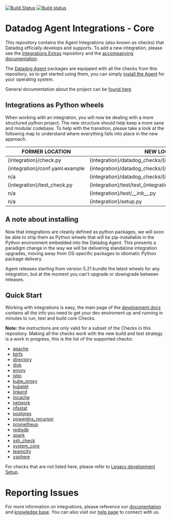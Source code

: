 [![Build Status](https://travis-ci.org/DataDog/integrations-core.svg?branch=master)](https://travis-ci.org/DataDog/integrations-core)
[![Build status](https://ci.appveyor.com/api/projects/status/8w4s2bilp48n43gw?svg=true)](https://ci.appveyor.com/project/Datadog/integrations-core)

# Datadog Agent Integrations - Core

This repository contains the Agent Integrations (also known as checks) that Datadog
officially develops and supports. To add a new integration, please see the [Integrations Extras](https://github.com/DataDog/integrations-extras)
repository and the [accompanying documentation](https://docs.datadoghq.com/developers/integrations/integration_sdk/).

The [Datadog Agent](https://github.com/DataDog/datadog-agent) packages are equipped
with all the checks from this repository, so to get started using them, you can
simply [install the Agent](https://docs.datadoghq.com/agent/) for your operating
system.

General documentation about the project can be [found here](docs/index.md)

## Integrations as Python wheels

When working with an integration, you will now be dealing with a more structured
python project. The new structure should help keep a more sane and modular codebase.
To help with the transition, please take a look at the following map to understand
where everything falls into place in the new approach.

| FORMER LOCATION | NEW LOCATION |
| --------------- | ------------ |
| {integration}/check.py | {integration}/datadog_checks/{integration}/{integration}.py |
| {integration}/conf.yaml.example | {integration}/datadog_checks/{integration}/conf.yaml.example |
| n/a | {integration}/datadog_checks/{integration}/\_\_init\_\_.py |
| {integration}/test_check.py | {integration}/test/test_{integration}.py |
| n/a | {integration}/test/\_\_init\_\_.py |
| n/a | {integration}/setup.py |

## A note about installing

Now that integrations are cleanly defined as python packages, we will soon be able
to ship them as Python wheels that will be pip-installable in the Python environment
embedded into the Datadog Agent. This presents a paradigm change in the way we will
be delivering standalone integration upgrades, moving away from OS-specific packages
to idiomatic Python package delivery.

Agent releases starting from version 5.21 bundle the latest wheels for any
integration, but at the moment you can't upgrade or downgrade between releases.

## Quick Start

Working with integrations is easy, the main page of the [development docs](docs/dev/README.md)
contains all the info you need to get your dev enviroment up and running in minutes
to run, test and build core Checks.

**Note:** the instructions are only valid for a subset of the Checks in this
repository. Making all the checks work with the new build and test strategy is
a work in progress, this is the list of the supported checks:

* [apache](apache)
* [btrfs](btrfs)
* [directory](directory)
* [disk](disk)
* [envoy](envoy)
* [istio](istio)
* [kube_proxy](kube_proxy)
* [kubelet](kubelet)
* [linkerd](linkerd)
* [mcache](mcache)
* [network](network)
* [nfsstat](nfsstat)
* [postgres](postgres)
* [powerdns_recursor](powerdns_recursor)
* [prometheus](prometheus)
* [redisdb](redisdb)
* [spark](spark)
* [ssh_check](ssh_check)
* [system_core](system_core)
* [teamcity](teamcity)
* [vsphere](vsphere)

For checks that are not listed here, please refer to [Legacy development Setup](docs/dev/legacy.md).

# Reporting Issues

For more information on integrations, please reference our [documentation](http://docs.datadoghq.com)
and [knowledge base](https://help.datadoghq.com/hc/en-us). You can also visit our
[help page](http://docs.datadoghq.com/help/) to connect with us.
